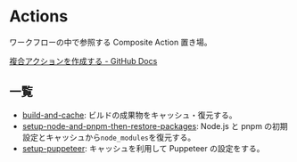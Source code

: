 # Actions

ワークフローの中で参照する Composite Action 置き場。

[複合アクションを作成する \- GitHub Docs](https://docs.github.com/ja/actions/creating-actions/creating-a-composite-action)

## 一覧

- [build-and-cache](./build-and-cache/action.yaml): ビルドの成果物をキャッシュ・復元する。
- [setup-node-and-pnpm-then-restore-packages](./setup-node-and-pnpm-then-restore-packages/action.yaml): Node.js と pnpm の初期設定とキャッシュから`node_modules`を復元する。
- [setup-puppeteer](./setup-puppeteer/action.yml): キャッシュを利用して Puppeteer の設定をする。
